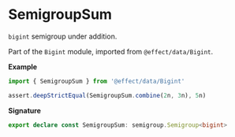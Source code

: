 # SemigroupSum

`bigint` semigroup under addition.

Part of the `Bigint` module, imported from `@effect/data/Bigint`.

**Example**

```ts
import { SemigroupSum } from '@effect/data/Bigint'

assert.deepStrictEqual(SemigroupSum.combine(2n, 3n), 5n)
```

**Signature**

```ts
export declare const SemigroupSum: semigroup.Semigroup<bigint>
```
